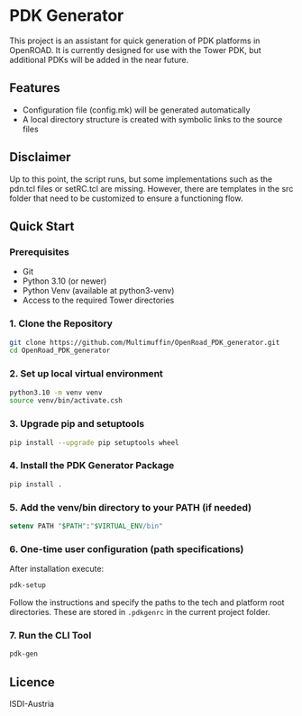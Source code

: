 # PDK Generator

This project is an assistant for quick generation of PDK platforms in OpenROAD.
It is currently designed for use with the Tower PDK, but additional PDKs will be added in the near future.

## Features
- Configuration file (config.mk) will be generated automatically
- A local directory structure is created with symbolic links to the source files

## Disclaimer

Up to this point, the script runs, but some implementations such as the pdn.tcl files or setRC.tcl are missing. However, there are templates in the src folder that need to be customized to ensure a functioning flow.

## Quick Start

### Prerequisites
- Git
- Python 3.10 (or newer)
- Python Venv (available at python3-venv)
- Access to the required Tower directories

### 1. Clone the Repository
```sh
git clone https://github.com/Multimuffin/OpenRoad_PDK_generator.git
cd OpenRoad_PDK_generator
```

### 2. Set up local virtual environment
```sh
python3.10 -m venv venv
source venv/bin/activate.csh
```

### 3. Upgrade pip and setuptools
```sh
pip install --upgrade pip setuptools wheel
```

### 4. Install the PDK Generator Package
```sh
pip install .
```

### 5. Add the venv/bin directory to your PATH (if needed)
```tcsh
setenv PATH "$PATH":"$VIRTUAL_ENV/bin"
```

### 6. One-time user configuration (path specifications)
After installation execute:
```sh
pdk-setup
```
Follow the instructions and specify the paths to the tech and platform root directories. These are stored in `.pdkgenrc` in the current project folder.

### 7. Run the CLI Tool
```sh
pdk-gen
```

<!-- 
## Installation
Python 3.10 and the package `click` are required.

```sh
python3.10 -m pip install --user click
``` -->

## Licence
ISDI-Austria
